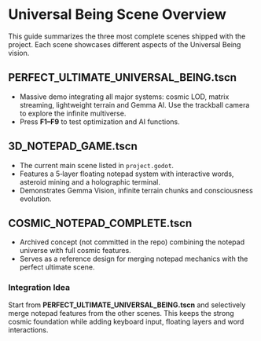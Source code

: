 # Universal Being Scene Overview

This guide summarizes the three most complete scenes shipped with the project. Each scene showcases different aspects of the Universal Being vision.

## PERFECT_ULTIMATE_UNIVERSAL_BEING.tscn
* Massive demo integrating all major systems: cosmic LOD, matrix streaming, lightweight terrain and Gemma AI. Use the trackball camera to explore the infinite multiverse.
* Press **F1–F9** to test optimization and AI functions.

## 3D_NOTEPAD_GAME.tscn
* The current main scene listed in `project.godot`.
* Features a 5‑layer floating notepad system with interactive words, asteroid mining and a holographic terminal.
* Demonstrates Gemma Vision, infinite terrain chunks and consciousness evolution.

## COSMIC_NOTEPAD_COMPLETE.tscn
* Archived concept (not committed in the repo) combining the notepad universe with full cosmic features.
* Serves as a reference design for merging notepad mechanics with the perfect ultimate scene.

### Integration Idea
Start from **PERFECT_ULTIMATE_UNIVERSAL_BEING.tscn** and selectively merge notepad features from the other scenes. This keeps the strong cosmic foundation while adding keyboard input, floating layers and word interactions.
